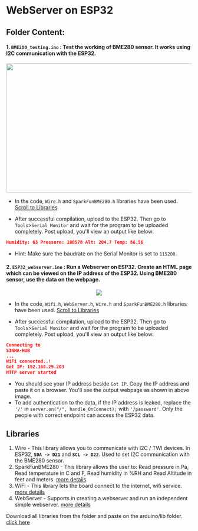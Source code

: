 # WebServer on ESP32

## Folder Content:

####  1. `BME280_testing.ino` : Test the working of BME280 sensor. It works using I2C communication with the ESP32. 
<p align="center">
  <img src="https://i0.wp.com/randomnerdtutorials.com/wp-content/uploads/2019/06/ESP32-bme280_schematic.jpg?resize=768%2C669&quality=100&strip=all&ssl=1png" width="540" height="350"><br>
</p>

- In the code, `Wire.h` and `SparkFunBME280.h` libraries have been used. [Scroll to Libraries](https://github.com/hippyaki/IoT-Workshop---IEEE-RAS-PESU/new/master/WebServer%20on%20ESP32#libraries) 

- After successful compilation, upload to the ESP32. Then go to `Tools`>`Serial Monitor` and wait for the program to be uploaded completely. Post upload, you'll view an output like below: <br>
```json
Humidity: 63 Pressure: 100578 Alt: 204.7 Temp: 86.56
```

- Hint: Make sure the baudrate on the Serial Monitor is set to `115200`.


#### 2. `ESP32_webserver.ino` : Run a Webserver on ESP32. Create an HTML page which can be viewed on the IP address of the ESP32. Using BME280 sensor, use the data on the webpage. 
<p align="center">
  <img src="https://user-images.githubusercontent.com/52236719/137768915-dc954ee5-8118-42b6-a669-3c78c0aa9616.png"><br>
</p>

- In the code, `Wifi.h`, `WebServer.h`, `Wire.h` and `SparkFunBME280.h` libraries have been used. [Scroll to Libraries](https://github.com/hippyaki/IoT-Workshop---IEEE-RAS-PESU/new/master/WebServer%20on%20ESP32#libraries)

- After successful compilation, upload to the ESP32. Then go to `Tools`>`Serial Monitor` and wait for the program to be uploaded completely. Post upload, you'll view an output like below: <br>
```json
Connecting to 
SINHA-HUB
...
WiFi connected..!
Got IP: 192.168.29.203  
HTTP server started
```
- You should see your IP address beside `Got IP`. Copy the IP address and paste it on a browser. You'll see the output webpage as shown in above image.
- To add authentication to the data, if the IP address is leaked, replace the `'/'` in ```server.on("/", handle_OnConnect);``` with `'/password'`. Only the people with correct endpoint can access the ESP32 data.


## Libraries

1. Wire - This library allows you to communicate with I2C / TWI devices. In ESP32, **`SDA -> D21`** and **`SCL -> D22`**. Used to set I2C communication with the BME280 sensor.
2. SparkFunBME280 - This library allows the user to: Read pressure in Pa, Read temperature in C and F, Read humidity in %RH and Read Altitude in feet and meters. [more details](https://github.com/sparkfun/SparkFun_BME280_Arduino_Library)
3. WiFi - This library lets the board connect to the internet, wifi service. [more details](https://www.arduino.cc/en/Reference/WiFi)
4. WebServer - Supports in creating a webserver and run an independent simple webserver. [more details](https://github.com/espressif/arduino-esp32/tree/master/libraries/WebServer)

Download all libraries from the folder and paste on the arduino/lib folder. [click here](https://download-directory.github.io?url=https://github.com/hippyaki/IoT-Workshop---IEEE-RAS-PESU/tree/master/WebServer%20on%20ESP32/libraries)
